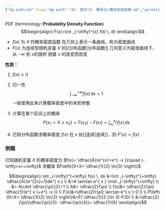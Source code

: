 ```yaml
---
{"dg-publish":true,"dg-path":"A1- 数学/5. 概率论/概率密度函数.md","permalink":"/A1- 数学/5. 概率论/概率密度函数/","dgPassFrontmatter":true,"noteIcon":"","created":"2024-05-21T15:20:28.415+08:00","updated":"2025-04-14T18:25:19.691+08:00"}
---
```


PDF   (terminology::**Probability Density Function**)   
$$\begin{align}
F(x)=\int _{-\infty}^{x} f(t) \, dt
\end{align}$$
-  $f(x)$ 为 $X$ 的概率密度函数
	在几何上表示一条曲线，称为密度曲线
-  $F(x)$ 为连续型随机变量 $X$ 的[[分布函数\|分布函数]]
	几何意义为密度曲线下，从 $-\infty$ 到 $x$的面积
	随着 $x$ 的改变而改变


**性质：**
1. $f(x)\geq 0$
2. 归一性
$$\int _{-\infty}^{+\infty}f(x) \, dx=1$$
一般使用此来计算概率密度中的未知参数


3. 计算在某个区间上的概率
$$P \left\{x_{1}<X\leq x_{2} \right\}=F(x_{2})-F(x_{1})=\int _{x_{1}}^{x_{2}} f(x)\, dx$$

4. 已知分布函数求概率密度
	$f(x)$ 在 $x$ 处[[连续\|连续]]，则 $F'(x)=f(x)$

### 例题
已知随机变量 $X$ 的概率密度为 $f(x)= \dfrac{A}{e^{x}+e^{ -x }}\quad (-\infty<x<+\infty)$
求概率 $P\left\{0<X< \dfrac{1}{2} \ln{3} \right\}$

$$\begin{align}
\int _{-\infty}^{+\infty} f(x) \, dx &=\int _{-\infty}^{+\infty} \dfrac{A}{e^{2x}+1}de^{ x } \\
&=A \arctan e^{ x } \mid _{-\infty}^{+\infty} \\
&= A\cdot  \dfrac{\pi}{2}=1 \\
A&=  \dfrac{2}{\pi} \\
f(x)&= \dfrac{2}{\pi}   \dfrac{1}{e^{ x }+e^{ -x }} \\
F(x)&=\dfrac{2}{\pi} \arctan e^{ x }-0 \\ \\
P\left\{0<X< \dfrac{1}{2} \ln{3} \right\}&=F( \dfrac{1}{2 }\ln 3)-F(0) \\
&=\dfrac{2}{\pi}(\dfrac{\pi}{3}- \dfrac{\pi}{4})= \dfrac{1}{6}
\end{align}$$

